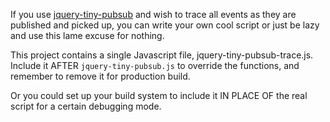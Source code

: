 If you use [jquery-tiny-pubsub](https://github.com/cowboy/jquery-tiny-pubsub)
and wish to trace all events as they are published and picked up, 
you can write your own cool script or just be lazy and use this lame excuse
for nothing.

This project contains a single Javascript file, jquery-tiny-pubsub-trace.js.
Include it AFTER `jquery-tiny-pubsub.js` to override the functions, and
remember to remove it for production build.

Or you could set up your build system to include it IN PLACE OF the real script
for a certain debugging mode.
